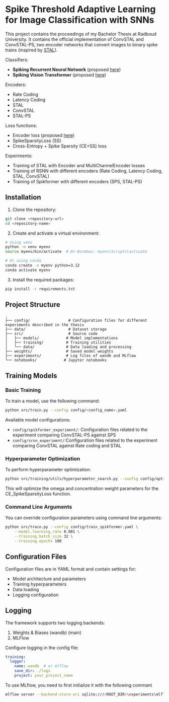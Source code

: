 # Spike Threshold Adaptive Learning for Image Classification with SNNs

This project contains the proceedings of my Bachelor Thesis at Radboud University. It contains the official implementation of ConvSTAL and ConvSTAL-PS, two encoder networks that convert images to binary spike trains (inspired by [STAL](https://arxiv.org/pdf/2407.08362)).

Classifiers: 
-  __Spiking Recurrent Neural Network__ (proposed [here](https://arxiv.org/pdf/2407.08362))
- __Spiking Vision Transformer__ (proposed [here](https://arxiv.org/abs/2209.15425))

Encoders:
- Rate Coding
- Latency Coding
- STAL
- ConvSTAL
- STAL-PS

Loss functions:
- Encoder loss (proposed [here](https://arxiv.org/pdf/2407.08362))
- SpikeSparsityLoss (SS)
- Cross-Entropy + Spike Sparsity (CE+SS) loss

Experiments:
- Training of STAL with Encoder and MultiChannelEncoder losses
- Training of RSNN with different encoders (Rate Coding, Latency Coding, STAL, ConvSTAL)
- Training of Spikformer with different encoders (SPS, STAL-PS)

## Installation

1. Clone the repository:
```bash
git clone <repository-url>
cd <repository-name>
```

2. Create and activate a virtual environment:
```bash
# Using venv
python -m venv myenv
source myenv/bin/activate  # On Windows: myenv\Scripts\activate

# Or using conda
conda create -n myenv python=3.12
conda activate myenv
```

3. Install the required packages:
```bash
pip install -r requirements.txt
```

## Project Structure

```
.
├── config/                 # Configuration files for different experiments described in the thesis
├── data/                   # Dataset storage
├── src/                    # Source code
│   ├── models/            # Model implementations
│   ├── training/          # Training utilities
│   └── data/              # Data loading and processing
├── weights/               # Saved model weights
├── experiments/           # Log files of wandb and MLflow
└── notebooks/            # Jupyter notebooks
```

## Training Models

### Basic Training

To train a model, use the following command:

```bash
python src/train.py --config config/<config_name>.yaml
```

Available model configurations:
- `config/spikformer_experiment/`: Configuration files related to the experiment comparing ConvSTAL-PS against SPS
- `config/srnn_experiment/`:Configuration files related to the experiment comparing ConvSTAL against Rate coding and STAL

### Hyperparameter Optimization

To perform hyperparameter optimization:

```bash
python src/training/utils/hyperparameter_search.py --config config/optimize.yaml
```

This will optimize the omega and concentration weight parameters for the CE_SpikeSparsityLoss function.

### Command Line Arguments

You can override configuration parameters using command line arguments:

```bash
python src/train.py --config config/train_spikformer.yaml \
    --model.learning_rate 0.001 \
    --training.batch_size 32 \
    --training.epochs 100
```

## Configuration Files

Configuration files are in YAML format and contain settings for:
- Model architecture and parameters
- Training hyperparameters
- Data loading
- Logging configuration

## Logging

The framework supports two logging backends:
1. Weights & Biases (wandb) (main)
2. MLFlow

Configure logging in the config file:
```yaml
training:
  logger:
    name: wandb  # or mlflow
    save_dir: ./logs
    project: your_project_name
```

To use MLflow, you need to first initialize it with the following commant
```bash 
mlflow server --backend-store-uri sqlite:///<ROOT_DIR>\experiments\mlflow\mlflow.db --default-artifact-root ./mlflow/artifacts --host 127.0.0.1 
```